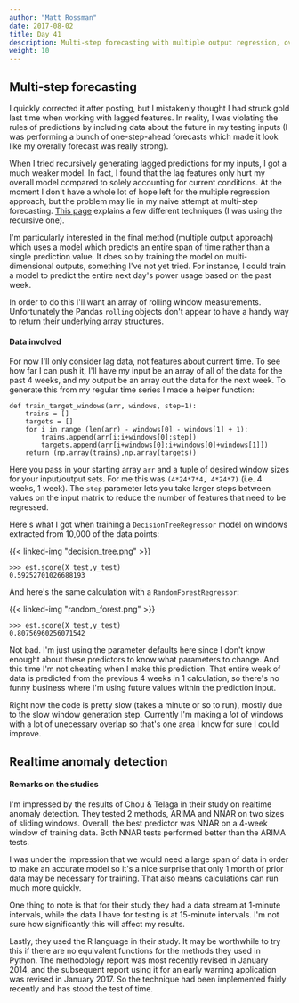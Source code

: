 ```yaml
---
author: "Matt Rossman"
date: 2017-08-02
title: Day 41
description: Multi-step forecasting with multiple output regression, overview of the realtime anomaly detection research paper
weight: 10
---
```


## Multi-step forecasting
I quickly corrected it after posting, but I mistakenly thought I had struck gold last time when working with lagged features. In reality, I was violating the rules of predictions by including data about the future in my testing inputs (I was performing a bunch of one-step-ahead forecasts which made it look like my overally forecast was really strong).

When I tried recursively generating lagged predictions for my inputs, I got a much weaker model. In fact, I found that the lag features only hurt my overall model compared to solely accounting for current conditions. At the moment I don't have a whole lot of hope left for the multiple regression approach, but the problem may lie in my naive attempt at multi-step forecasting. [This page](http://machinelearningmastery.com/multi-step-time-series-forecasting/) explains a few different techniques (I was using the recursive one).

I'm particularly interested in the final method (multiple output approach) which uses a model which predicts an entire span of time rather than a single prediction value. It does so by training the model on multi-dimensional outputs, something I've not yet tried. For instance, I could train a model to predict the entire next day's power usage based on the past week.

In order to do this I'll want an array of rolling window measurements. Unfortunately the Pandas `rolling` objects don't appear to have a handy way to return their underlying array structures.

#### Data involved
For now I'll only consider lag data, not features about current time. To see how far I can push it, I'll have my input be an array of all of the data for the past 4 weeks, and my output be an array out the data for the next week. To generate this from my regular time series I made a helper function:

	def train_target_windows(arr, windows, step=1):
	    trains = []
	    targets = []
	    for i in range (len(arr) - windows[0] - windows[1] + 1):
			trains.append(arr[i:i+windows[0]:step])
			targets.append(arr[i+windows[0]:i+windows[0]+windows[1]])
	    return (np.array(trains),np.array(targets))

Here you pass in your starting array `arr` and a tuple of desired window sizes for your input/output sets. For me this was `(4*24*7*4, 4*24*7)` (i.e. 4 weeks, 1 week). The `step` parameter lets you take larger steps between values on the input matrix to reduce the number of features that need to be regressed.

Here's what I got when training a `DecisionTreeRegressor` model on windows extracted from 10,000 of the data points:

{{< linked-img "decision_tree.png" >}}

	>>> est.score(X_test,y_test)
	0.59252701026688193

And here's the same calculation with a `RandomForestRegressor`:

{{< linked-img "random_forest.png" >}}

	>>> est.score(X_test,y_test)
	0.80756960256071542

Not bad. I'm just using the parameter defaults here since I don't know enought about these predictors to know what parameters to change. And this time I'm not cheating when I make this prediction. That entire week of data is predicted from the previous 4 weeks in 1 calculation, so there's no funny business where I'm using future values within the prediction input.

Right now the code is pretty slow (takes a minute or so to run), mostly due to the slow window generation step. Currently I'm making a *lot* of windows with a lot of unecessary overlap so that's one area I know for sure I could improve.

## Realtime anomaly detection
#### Remarks on the studies
I'm impressed by the results of Chou & Telaga in their study on realtime anomaly detection. They tested 2 methods, ARIMA and NNAR on two sizes of sliding windows. Overall, the best predictor was NNAR on a 4-week window of training data. Both NNAR tests performed better than the ARIMA tests.

I was under the impression that we would need a large span of data in order to make an accurate model so it's a nice surprise that only 1 month of prior data may be necessary for training. That also means calculations can run much more quickly.

One thing to note is that for their study they had a data stream at 1-minute intervals, while the data I have for testing is at 15-minute intervals. I'm not sure how significantly this will affect my results.

Lastly, they used the R language in their study. It may be worthwhile to try this if there are no equivalent functions for the methods they used in Python. The methodology report was most recently revised in January 2014, and the subsequent report using it for an early warning application was revised in January 2017. So the technique had been implemented fairly recently and has stood the test of time.
